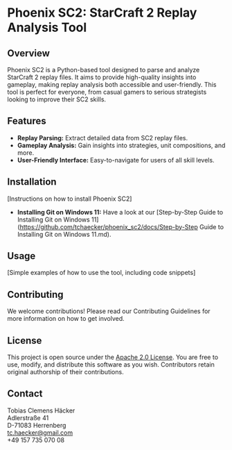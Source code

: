 # Phoenix SC2: StarCraft 2 Replay Analysis Tool

## Overview
Phoenix SC2 is a Python-based tool designed to parse and analyze StarCraft 2 replay files. It aims to provide high-quality insights into gameplay, making replay analysis both accessible and user-friendly. This tool is perfect for everyone, from casual gamers to serious strategists looking to improve their SC2 skills.

## Features
- **Replay Parsing:** Extract detailed data from SC2 replay files.
- **Gameplay Analysis:** Gain insights into strategies, unit compositions, and more.
- **User-Friendly Interface:** Easy-to-navigate for users of all skill levels.

## Installation
[Instructions on how to install Phoenix SC2]
- **Installing Git on Windows 11:** Have a look at our [Step-by-Step Guide to Installing Git on Windows 11](https://github.com/tchaecker/phoenix_sc2/docs/Step-by-Step Guide to Installing Git on Windows 11.md).

## Usage
[Simple examples of how to use the tool, including code snippets]

## Contributing
We welcome contributions! Please read our Contributing Guidelines for more information on how to get involved.

## License
This project is open source under the [Apache 2.0 License](https://opensource.org/licenses/Apache-2.0). You are free to use, modify, and distribute this software as you wish. Contributors retain original authorship of their contributions.

## Contact
Tobias Clemens Häcker  
Adlerstraße 41  
D-71083 Herrenberg  
tc.haecker@gmail.com  
+49 157 735 070 08
